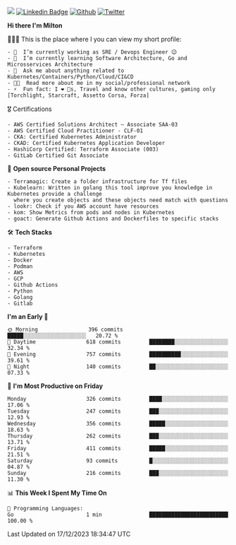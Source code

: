 ![](https://komarev.com/ghpvc/?username=miltlima&color=blueviolet) [![Linkedin Badge](https://img.shields.io/badge/-LinkedIn-blue?style=flat-square&logo=Linkedin&logoColor=white&link=https://www.linkedin.com/in/miltonlimaj/)](https://www.linkedin.com/in/miltonlimaj/) [![Github](https://img.shields.io/github/followers/miltlima?style=social)](https://github.com/miltlima?tab=followers) [![Twitter](https://img.shields.io/twitter/follow/milt_lima?style=social)](https://twitter.com/milt_lima)
 


     
**Hi there I'm Milton**

👨🏽‍💻 This is the place where I you can view my short profile:
```text
- 🔭  I’m currently working as SRE / Devops Engineer 😉
- 🌱  I’m currently learning Software Architecture, Go and Microsservices Architecture
- 💬  Ask me about anything related to Kubernetes/Containers/Python/Cloud/CI&CD
- 👨‍💻  Read more about me in my social/professional network
- ⚡  Fun fact: I ❤️ 🐶s, Travel and know other cultures, gaming only [Torchlight, Starcraft, Assetto Corsa, Forza]
```
🎖 Certifications
```text
- AWS Certified Solutions Architect – Associate SAA-03
- AWS Certified Cloud Practitioner - CLF-01
- CKA: Certified Kubernetes Administrator
- CKAD: Certified Kubernetes Application Developer
- HashiCorp Certified: Terraform Associate (003)
- GitLab Certified Git Associate
```
📐 **Open source Personal Projects**

```text
- Terramagic: Create a folder infrastructure for Tf files
- Kubelearn: Written in golang this tool improve you knowledge in Kubernetes provide a challenge
  where you create objects and these objects need match with questions
- lookr: Check if you AWS account have resources
- kom: Show Metrics from pods and nodes in Kubernetes
- goact: Generate Github Actions and Dockerfiles to specific stacks
```
🛠 **Tech Stacks**

```text
- Terraform
- Kubernetes
- Docker
- Podman
- AWS
- GCP
- Github Actions
- Python
- Golang
- Gitlab
```         

<!--START_SECTION:waka-->
**I'm an Early 🐤** 

```text
🌞 Morning                396 commits         █████░░░░░░░░░░░░░░░░░░░░   20.72 % 
🌆 Daytime                618 commits         ████████░░░░░░░░░░░░░░░░░   32.34 % 
🌃 Evening                757 commits         ██████████░░░░░░░░░░░░░░░   39.61 % 
🌙 Night                  140 commits         ██░░░░░░░░░░░░░░░░░░░░░░░   07.33 % 
```
📅 **I'm Most Productive on Friday** 

```text
Monday                   326 commits         ████░░░░░░░░░░░░░░░░░░░░░   17.06 % 
Tuesday                  247 commits         ███░░░░░░░░░░░░░░░░░░░░░░   12.93 % 
Wednesday                356 commits         █████░░░░░░░░░░░░░░░░░░░░   18.63 % 
Thursday                 262 commits         ███░░░░░░░░░░░░░░░░░░░░░░   13.71 % 
Friday                   411 commits         █████░░░░░░░░░░░░░░░░░░░░   21.51 % 
Saturday                 93 commits          █░░░░░░░░░░░░░░░░░░░░░░░░   04.87 % 
Sunday                   216 commits         ███░░░░░░░░░░░░░░░░░░░░░░   11.30 % 
```


📊 **This Week I Spent My Time On** 

```text
💬 Programming Languages: 
Go                       1 min               █████████████████████████   100.00 % 
```


 Last Updated on 17/12/2023 18:34:47 UTC
<!--END_SECTION:waka-->

